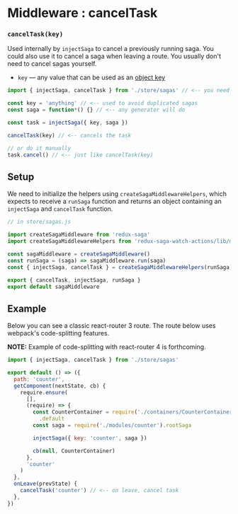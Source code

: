 # Middleware : cancelTask

### `cancelTask(key)`

Used internally by `injectSaga` to cancel a previously running saga. You could also use it to cancel a saga when leaving a route. You usually don't need to cancel sagas yourself.

- `key` &mdash; any value that can be used as an [object key](https://developer.mozilla.org/en-US/docs/Web/JavaScript/Guide/Working_with_Objects#Objects_and_properties)

```js
import { injectSaga, cancelTask } from './store/sagas' // <-- you need to create your own

const key = 'anything' // <-- used to avoid duplicated sagas
const saga = function*() {} // <-- any generator will do

const task = injectSaga({ key, saga })

cancelTask(key) // <-- cancels the task

// or do it manually
task.cancel() // <-- just like cancelTask(key)
```

## Setup

We need to initialize the helpers using `createSagaMiddlewareHelpers`, which expects to receive a `runSaga` function and returns an object containing an `injectSaga` and `cancelTask` function.

```js
// in store/sagas.js

import createSagaMiddleware from 'redux-saga'
import createSagaMiddlewareHelpers from 'redux-saga-watch-actions/lib/middleware'

const sagaMiddleware = createSagaMiddleware()
const runSaga = (saga) => sagaMiddleware.run(saga)
const { injectSaga, cancelTask } = createSagaMiddlewareHelpers(runSaga) // <-- bind to sagaMiddleware.run

export { cancelTask, injectSaga, runSaga }
export default sagaMiddleware
```

## Example

Below you can see a classic react-router 3 route. The route below uses webpack's code-splitting features.

**NOTE:** Example of code-splitting with react-router 4 is forthcoming.

```js
import { injectSaga, cancelTask } from './store/sagas'

export default () => ({
  path: 'counter',
  getComponent(nextState, cb) {
    require.ensure(
      [],
      (require) => {
        const CounterContainer = require('./containers/CounterContainer')
          .default
        const saga = require('./modules/counter').rootSaga

        injectSaga({ key: 'counter', saga })

        cb(null, CounterContainer)
      },
      'counter'
    )
  },
  onLeave(prevState) {
    cancelTask('counter') // <-- on leave, cancel task
  },
})
```
